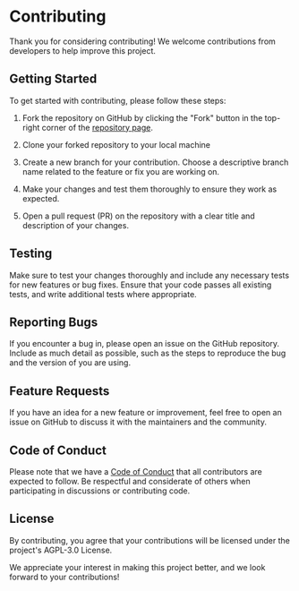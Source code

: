 # Contributing

Thank you for considering contributing! We welcome contributions from developers to help improve this project.

## Getting Started

To get started with contributing, please follow these steps:

1. Fork the repository on GitHub by clicking the "Fork" button in the top-right corner of the [repository page](https://github.com/PacoVK/well-architected-editor).

2. Clone your forked repository to your local machine
3. Create a new branch for your contribution. Choose a descriptive branch name related to the feature or fix you are working on.
4. Make your changes and test them thoroughly to ensure they work as expected.
5. Open a pull request (PR) on the repository with a clear title and description of your changes.

## Testing

Make sure to test your changes thoroughly and include any necessary tests for new features or bug fixes. Ensure that your code passes all existing tests, and write additional tests where appropriate.

## Reporting Bugs

If you encounter a bug in, please open an issue on the GitHub repository. Include as much detail as possible, such as the steps to reproduce the bug and the version of you are using.

## Feature Requests

If you have an idea for a new feature or improvement, feel free to open an issue on GitHub to discuss it with the maintainers and the community.

## Code of Conduct

Please note that we have a [Code of Conduct](./CODE_OF_CONDUCT.md) that all contributors are expected to follow. Be respectful and considerate of others when participating in discussions or contributing code.

## License

By contributing, you agree that your contributions will be licensed under the project's AGPL-3.0 License.

We appreciate your interest in making this project better, and we look forward to your contributions!

